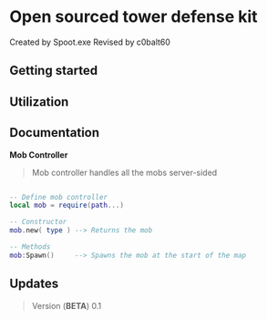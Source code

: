 # Open sourced tower defense kit

Created by Spoot.exe
Revised by c0balt60


## Getting started

## Utilization

## Documentation

**Mob Controller**

> Mob controller handles all the mobs server-sided

```lua

-- Define mob controller 
local mob = require(path...)

-- Constructor
mob.new( type ) --> Returns the mob

-- Methods
mob:Spawn()     --> Spawns the mob at the start of the map
```

## Updates

> Version (**BETA**) 0.1
